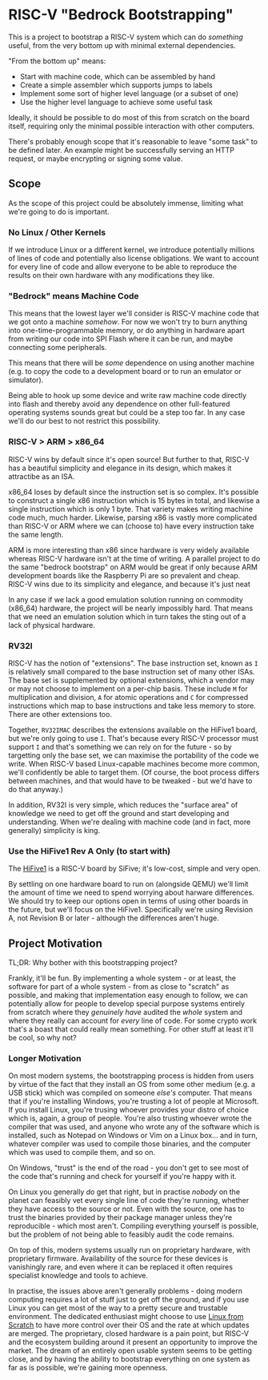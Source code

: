 # RISC-V "Bedrock Bootstrapping"

This is a project to bootstrap a RISC-V system which can do _something_ useful, from the very bottom up with minimal external dependencies.

"From the bottom up" means:

- Start with machine code, which can be assembled by hand
- Create a simple assembler which supports jumps to labels
- Implement some sort of higher level language (or a subset of one)
- Use the higher level language to achieve some useful task

Ideally, it should be possible to do most of this from scratch on the board itself, requiring only the minimal possible interaction with other computers.

There's probably enough scope that it's reasonable to leave "some task" to be defined later. An example might be successfully serving an HTTP request, or maybe encrypting or signing some value.

## Scope

As the scope of this project could be absolutely immense, limiting what we're going to do is important.

### No Linux / Other Kernels

If we introduce Linux or a different kernel, we introduce potentially millions of lines of code and potentially also license obligations. We want to account for every line of code and allow everyone to be able to reproduce the results on their own hardware with any modifications they like.

### "Bedrock" means Machine Code

This means that the lowest layer we'll consider is RISC-V machine
code that we got onto a machine _somehow_. For now we won't try to burn anything into one-time-programmable memory, or do anything in hardware apart from writing our code into SPI Flash where it can be run, and maybe connecting some peripherals.

This means that there will be _some_ dependence on using another machine (e.g. to copy the code to a development board or to run an emulator or simulator).

Being able to hook up some device and write raw machine code directly into flash and thereby avoid any dependence on other full-featured operating systems sounds great but could be a step too far. In any case we'll do our best to not restrict this possibility.

### RISC-V > ARM > x86\_64

RISC-V wins by default since it's open source! But further to that, RISC-V has a beautiful simplicity and elegance in its design, which makes it attractibe as an ISA.

x86\_64 loses by default since the instruction set is so complex. It's possible to construct a single x86 instruction which is 15 bytes in total, and likewise a single instruction which is only 1 byte. That variety makes writing machine code much, much harder. Likewise, parsing x86 is vastly more complicated than RISC-V or ARM where we can (choose to) have every instruction take the same length.

ARM is more interesting than x86 since hardware is very widely available whereas RISC-V hardware isn't at the time of writing.
A parallel project to do the same "bedrock bootstrap" on ARM would be great if only because ARM development boards like the Raspberry Pi are so
prevalent and cheap. RISC-V wins due to its simplicity and elegance, and because it's just neat

In any case if we lack a good emulation solution running on commodity (x86\_64) hardware, the project will be nearly
impossibly hard. That means that we need an emulation solution which in turn takes the sting out of a lack of physical hardware.

### RV32I

RISC-V has the notion of "extensions". The base instruction set, known as `I` is relatively small compared to the base instruction set of many other ISAs. The base set is supplemented by optional extensions, which a vendor may or may not choose to implement on a per-chip basis. These include `M` for multiplication and division, `A` for atomic operations and `C` for compressed instructions which map to base instructions and take less memory to store. There are other extensions too.

Together, `RV32IMAC` describes the extensions available on the HiFive1 board, but we're only going to use `I`. That's because every RISC-V processor must support `I` and that's something we can rely on for the future - so by targetting only the base set, we can maximise the portability of the code we write. When RISC-V based Linux-capable machines become more common, we'll confidently be able to target them. (Of course, the boot process differs between machines, and that would have to be tweaked - but we'd have to do that anyway.)

In addition, RV32I is very simple, which reduces the "surface area" of knowledge we need to get off the ground and start developing and understanding. When we're dealing with machine code (and in fact, more generally) simplicity is king.

### Use the HiFive1 Rev A Only (to start with)

The [HiFive1](https://www.sifive.com/boards/hifive1) is a RISC-V board by SiFive; it's low-cost, simple and very open.

By settling on one hardware board to run on (alongside QEMU) we'll limit the amount of time we need to spend worrying about harware differences. We should try to keep our options open in terms of using other boards in the future, but we'll focus on the HiFive1. Specifically we're using Revision A, not Revision B or later - although the differences aren't huge.

## Project Motivation

TL;DR: Why bother with this bootstrapping project?

Frankly, it'll be fun. By implementing a whole system - or at least, the software for part of a whole system - from as close to "scratch" as possible, and making that implementation easy enough to follow, we can potentially allow for people to develop special purpose systems entirely from scratch where they _genuinely have_ audited the _whole_ system and where they really can account for _every_ line of code. For some crypto work that's a boast that could really mean something. For other stuff at least it'll be cool, so why not?

### Longer Motivation

On most modern systems, the bootstrapping process is hidden from users by virtue of the fact that they install an OS from some other medium (e.g. a USB stick) which was compiled on someone _else's_ computer. That means that if you're installing Windows, you're trusting a lot of people at Microsoft. If you install Linux, you're trusing whoever provides your distro of choice which is, again, a group of people. You're also trusting whoever wrote the compiler that was used, and anyone who wrote any of the software which is installed, such as Notepad on Windows or Vim on a Linux box... and in turn, whatever compiler was used to compile those binaries, and the computer which was used to compile them, and so on.

On Windows, "trust" is the end of the road - you don't get to see most of the code that's running and check for yourself if you're happy with it.

On Linux you generally _do_ get that right, but in practise _nobody_ on the planet can feasibly vet every single line of code they're running, whether they have access to the source or not. Even with the source, one has to trust the binaries provided by their package manager unless they're reproducible - which most aren't. Compiling everything yourself is possible, but the problem of not being able to feasibly audit the code remains.

On top of this, modern systems usually run on proprietary hardware, with proprietary firmware. Availability of the source for these devices is vanishingly rare, and even where it can be replaced it often requires specialist knowledge and tools to achieve.

In practise, the issues above aren't generally problems - doing modern computing requires a lot of stuff just to get off the ground, and if you use Linux you can get most of the way to a pretty secure and trustable environment. The dedicated enthusiast might choose to use [Linux from Scratch](http://www.linuxfromscratch.org/lfs/) to have more control over
their OS and the rate at which updates are merged. The proprietary, closed hardware is a pain point, but RISC-V and the ecosystem building around it present an opportunity to improve the market. The dream of an entirely open usable system seems to be getting close, and by having the ability to bootstrap everything on one system as far as is possible, we're gaining more openness.
